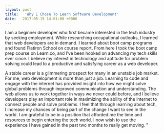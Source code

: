 ```yaml
---
layout: post
title:   'Why I Chose To Learn Software Development'
date:   2017-05-15 14:01:00 +0000
---
```




I am a beginner developer who first became interested in the tech industry by seeking employment. While researching occupational outlooks, I learned that web developers are in demand. I learned about boot camp programs and found Flatiron School on course report. From here I took the boot camp prep course on Learn.co, and I’ve been hooked on advancing my tech skills ever since. I believe my interest in technology and aptitude for problem solving could lead to a productive and satisfying career as a web developer. 

A stable career is a glimmering prospect for many in an unstable job market. For me, web development is more than just a job. Learning to code and engage with the internet has provided insight into how we might solve global problems through improved communication and understanding. The web allows us to work together in ways we never could before, and I believe developers play an important role in maximizing the ability of the internet to connect people and solve problems. I feel that through learning about tech, I increase my chances of being part of the change I want to see in the world. I am grateful to be in a position that afforded me the time and resources to begin entering the tech world. I now wish to use the experience I have gained in the past two months to really get moving.   	"

